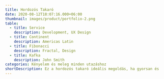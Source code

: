 ```yaml
---
title: Hordozós Takaró
date: 2020-08-12T18:07:16.000+06:00
thumbnail: images/product/portfolio-2.png
table:
  - title: Service
    description: Development, UX Design
  - title: Continent
    description: Americas Latin
  - title: Fibonacci
    description: Fractal, Design
  - title: Kafka
    description: John Smith
categories: Kényelem és meleg minden utazáshoz
shortDescription: Ez a hordozós takaró ideális megoldás, ha gyorsan és kényelmesen szeretnéd elvinni a babát a kocsiba. A takaró könnyedén beleilleszthető bármelyik babahordozóba, így nem szükséges vastag overálba öltöztetned a picit. A megfelelő méretének köszönhetően tökéletesen betakarja és melegen tartja, különösen ősztől tavaszig. Vastag közbélése garantálja a melegséget, míg a minky+wellsoft kombináció extra kényelmet biztosít a legnagyobb hidegben.
---
```

